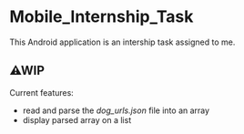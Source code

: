 # Mobile_Internship_Task

This Android application is an intership task assigned to me.

## **⚠WIP**

Current features:
- read and parse the *dog_urls.json* file into an array
- display parsed array on a list
